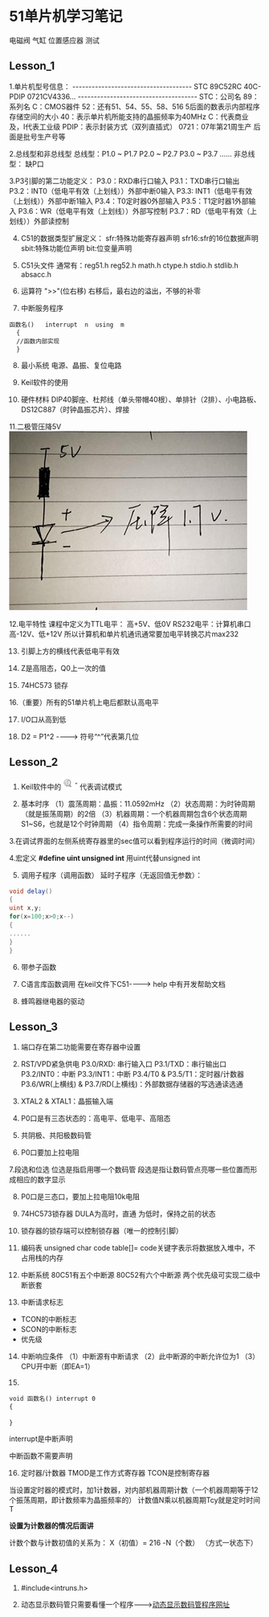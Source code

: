 # 51单片机学习笔记

电磁阀
气缸
位置感应器
测试

## Lesson_1

1.单片机型号信息：
      -------------------------------------
      STC 89C52RC
      40C-PDIP
      0721CV4336...
      -------------------------------------
      STC：公司名
      89：系列名
      C：CMOS器件
      52：还有51、54、55、58、516
      5后面的数表示内部程序存储空间的大小
      40：表示单片机所能支持的晶振频率为40MHz
      C：代表商业及，I代表工业级
      PDIP：表示封装方式（双列直插式）
      0721：07年第21周生产        后面是批号生产号等

2.总线型和非总线型
      总线型：P1.0 ~ P1.7
      P2.0 ~ P2.7
      P3.0 ~ P3.7
      ......
      非总线型： 缺P口

3.P3引脚的第二功能定义：
      P3.0：RXD串行口输入
      P3.1：TXD串行口输出
      P3.2：INT0（低电平有效（上划线））外部中断0输入
      P3.3: INT1（低电平有效（上划线））外部中断1输入
      P3.4：T0定时器0外部输入
      P3.5：T1定时器1外部输入
      P3.6：WR（低电平有效（上划线））外部写控制
      P3.7：RD（低电平有效（上划线））外部读控制

4. C51的数据类型扩展定义：
   sfr:特殊功能寄存器声明
   sfr16:sfr的16位数据声明
   sbit:特殊功能位声明
   bit:位变量声明

5. C51头文件
  通常有：reg51.h	reg52.h	math.h	ctype.h	stdio.h	stdlib.h	absacc.h

6. 运算符
  ">>"(位右移)
  右移后，最右边的溢出，不够的补零

7. 中断服务程序
```
函数名()	interrupt  n  using  m
  {
  //函数内部实现
  }
```

8. 最小系统
电源、晶振、复位电路

9. Keil软件的使用

10. 硬件材料
DIP40脚座、杜邦线（单头带帽40根）、单排针（2排）、小电路板、DS12C887（时钟晶振芯片）、焊接

11.二极管压降5V
<img src="https://github.com/ErenChris/ErenChris_Blogs/blob/8d10b4a2617149a91a7c9e3427a23578295bffe6/images/%E4%BA%8C%E6%9E%81%E7%AE%A1%E5%8E%8B%E9%99%8D.png"/>

12.电平特性
课程中定义为TTL电平：
高+5V、低0V
RS232电平：计算机串口
高-12V、低+12V
所以计算机和单片机通讯通常要加电平转换芯片max232

13. 引脚上方的横线代表低电平有效

14. Z是高阻态，Q0上一次的值

15. 74HC573 锁存

16.（重要）所有的51单片机上电后都默认高电平

17. I/O口从高到低

18. D2 = P1^2 ----> 符号“^”代表第几位



## Lesson_2

1. Keil软件中的<img src="https://github.com/ErenChris/ErenChris_Blogs/blob/main/images/Keil%E8%B0%83%E8%AF%95%E6%A0%87%E5%BF%97.png"/>代表调试模式

2. 基本时序
（1）震荡周期：晶振：11.0592mHz
（2）状态周期：为时钟周期（就是振荡周期）的2倍
（3）机器周期：一个机器周期包含6个状态周期S1~S6，也就是12个时钟周期
（4）指令周期：完成一条操作所需要的时间

3.在调试界面的左侧系统寄存器里的sec值可以看到程序运行的时间（微调时间）

4.宏定义
**#define uint unsigned int**
用uint代替unsigned int

5. 调用子程序（调用函数）
延时子程序（无返回值无参数）：
```C#
void delay()
{
uint x,y;
for(x=100;x>0;x--)
{
......
}
}
```
6. 带参子函数

7. C语言库函数调用
在keil文件下C51----> help 中有开发帮助文档

8. 蜂鸣器继电器的驱动


## Lesson_3

1. 端口存在第二功能需要在寄存器中设置

2.	RST/VPD紧急供电
P3.0/RXD: 串行输入口
P3.1/TXD：串行输出口
P3.2/INT0：中断
P3.3/INT1：中断
P3.4/T0 & P3.5/T1：定时器/计数器
P3.6/WR(上横线) & P3.7/RD(上横线)：外部数据存储器的写选通读选通

3. XTAL2 & XTAL1：晶振输入端

4. P0口是有三态状态的：高电平、低电平、高阻态

5. 共阴极、共阳极数码管

6. P0口要加上拉电阻

7.段选和位选
位选是指启用哪一个数码管
段选是指让数码管点亮哪一些位置而形成相应的数字显示

8. P0口是三态口，要加上拉电阻10k电阻

9. 74HC573锁存器
DULA为高时，直通
为低时，保持之前的状态

10. 锁存器的锁存端可以控制锁存器（唯一的控制引脚）

11. 编码表
unsigned char code table[]=
code关键字表示将数据放入堆中，不占用栈的内存

12. 中断系统
80C51有五个中断源
80C52有六个中断源
两个优先级可实现二级中断嵌套

14. 中断请求标志
* TCON的中断标志
* SCON的中断标志
* 优先级

14. 中断响应条件
（1）中断源有中断请求
（2）此中断源的中断允许位为1
（3）CPU开中断（即EA=1）

15. 
```
void 函数名() interrupt 0
{

}
```
interrupt是中断声明

中断函数不需要声明

16. 定时器/计数器
TMOD是工作方式寄存器
TCON是控制寄存器

当设置定时器的模式时，加1计数器，对内部机器周期计数（一个机器周期等于12个振荡周期，即计数频率为晶振频率的）
计数值N乘以机器周期Tcy就是定时时间T

**设置为计数器的情况后面讲**

计数个数与计数初值的关系为： X（初值）= 216 -N（个数）		（方式一状态下）

## Lesson_4

1. #include<intruns.h>

2. 动态显示数码管只需要看懂一个程序--->[动态显示数码管程序网址](https://wenku.baidu.com/view/f7433658aef8941ea76e05e3.html#)